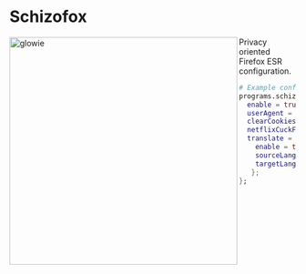 # Schizofox

<img align="left" src="https://search.unlocked.link/image_proxy?url=https%3A%2F%2Fi.kym-cdn.com%2Fentries%2Ficons%2Ffacebook%2F000%2F037%2F493%2Fcovergn.jpg&h=80248b2686fc2e1618aae35fb3764bb260515e7675203963f631493f4cd14508" width="400" alt="glowie" />
Privacy oriented Firefox ESR configuration.

```nix
# Example configration
programs.schizofox = {
  enable = true;
  userAgent = "Mozilla/5.0 (Windows NT 10.0; Win64; x64; rv:106.0) Gecko/20100101 Firefox/106.0";
  clearCookies = false;
  netflixCuckFix = true;
  translate = {
    enable = true;
    sourceLang = "en";
    targetLang = "pl";
   };
};
```
